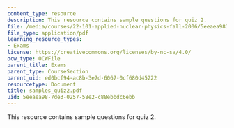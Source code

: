 ```yaml
---
content_type: resource
description: This resource contains sample questions for quiz 2.
file: /media/courses/22-101-applied-nuclear-physics-fall-2006/5eeaea987de3025758e2c88ebbdc6ebb_samples_quiz2.pdf
file_type: application/pdf
learning_resource_types:
- Exams
license: https://creativecommons.org/licenses/by-nc-sa/4.0/
ocw_type: OCWFile
parent_title: Exams
parent_type: CourseSection
parent_uid: ed0bcf94-ac8b-3e7d-6067-0cf680d45222
resourcetype: Document
title: samples_quiz2.pdf
uid: 5eeaea98-7de3-0257-58e2-c88ebbdc6ebb
---
```

This resource contains sample questions for quiz 2.